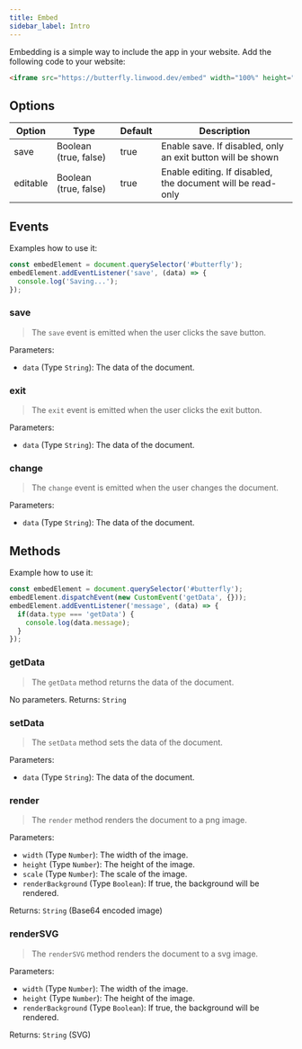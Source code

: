 ```yaml
---
title: Embed
sidebar_label: Intro
---
```


Embedding is a simple way to include the app in your website.
Add the following code to your website:

```html
<iframe src="https://butterfly.linwood.dev/embed" width="100%" height="500px" allowtransparency="true"></iframe>
```

## Options

| Option   | Type                      | Default | Description                                                                           |
| -------- | ------------------------- | ------- | ------------------------------------------------------------------------------------- |
| save     | Boolean (true, false)     | true    | Enable save. If disabled, only an exit button will be shown                           |
| editable | Boolean (true, false)     | true    | Enable editing. If disabled, the document will be read-only                           |

## Events

Examples how to use it:

```javascript
const embedElement = document.querySelector('#butterfly');
embedElement.addEventListener('save', (data) => {
  console.log('Saving...');
});
```

### save

> The `save` event is emitted when the user clicks the save button.

Parameters:

* `data` (Type `String`): The data of the document.

### exit

> The `exit` event is emitted when the user clicks the exit button.

Parameters:

* `data` (Type `String`): The data of the document.

### change

> The `change` event is emitted when the user changes the document.

Parameters:

* `data` (Type `String`): The data of the document.

## Methods

Example how to use it:

```javascript
const embedElement = document.querySelector('#butterfly');
embedElement.dispatchEvent(new CustomEvent('getData', {}));
embedElement.addEventListener('message', (data) => {
  if(data.type === 'getData') {
    console.log(data.message);
  }
});
```

### getData

> The `getData` method returns the data of the document.

No parameters.
Returns: `String`

### setData

> The `setData` method sets the data of the document.

Parameters:

* `data` (Type `String`): The data of the document.

### render

> The `render` method renders the document to a png image.

Parameters:

* `width` (Type `Number`): The width of the image.
* `height` (Type `Number`): The height of the image.
* `scale` (Type `Number`): The scale of the image.
* `renderBackground` (Type `Boolean`): If true, the background will be rendered.

Returns: `String` (Base64 encoded image)

### renderSVG

> The `renderSVG` method renders the document to a svg image.

Parameters:

* `width` (Type `Number`): The width of the image.
* `height` (Type `Number`): The height of the image.
* `renderBackground` (Type `Boolean`): If true, the background will be rendered.

Returns: `String` (SVG)
